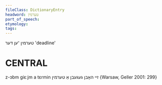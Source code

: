 ```yaml
---
fileClass: DictionaryEntry
headword: טערמין
part_of_speech: 
etymology: 
tags: 
---
```

טערמין
־ען
דער
'deadline'

CENTRAL
========

z-ɔbm giɛːjm a tɛrmin זיי האָבן געגעבן אַ טערמין {Warsaw, Geller 2001: 299}